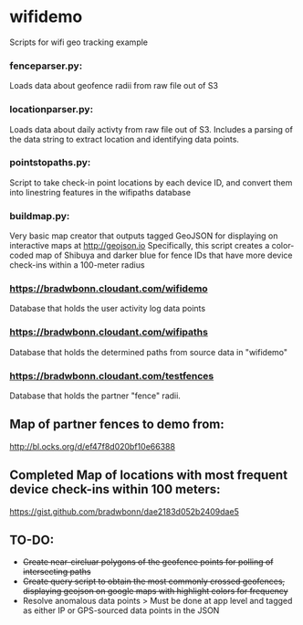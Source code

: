 # wifidemo
Scripts for wifi geo tracking example
### fenceparser.py:
Loads data about geofence radii from raw file out of S3
### locationparser.py:
Loads data about daily activty from raw file out of S3.  Includes a parsing of the data string to extract location and identifying data points.
### pointstopaths.py:
Script to take check-in point locations by each device ID, and convert them into linestring features in the wifipaths database
### buildmap.py:
Very basic map creator that outputs tagged GeoJSON for displaying on interactive maps at http://geojson.io
Specifically, this script creates a color-coded map of Shibuya and darker blue for fence IDs that have more device check-ins within a 100-meter radius

### https://bradwbonn.cloudant.com/wifidemo
Database that holds the user activity log data points
### https://bradwbonn.cloudant.com/wifipaths
Database that holds the determined paths from source data in "wifidemo"
### https://bradwbonn.cloudant.com/testfences
Database that holds the partner "fence" radii.

## Map of partner fences to demo from:
http://bl.ocks.org/d/ef47f8d020bf10e66388

## Completed Map of locations with most frequent device check-ins within 100 meters:
https://gist.github.com/bradwbonn/dae2183d052b2409dae5

## TO-DO:
* ~~Create near-circluar polygons of the geofence points for polling of intersecting paths~~
* ~~Create query script to obtain the most commonly crossed geofences, displaying geojson on google maps with highlight colors for frequency~~
* Resolve anomalous data points > Must be done at app level and tagged as either IP or GPS-sourced data points in the JSON

